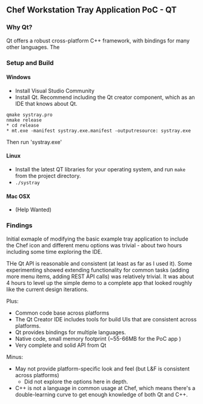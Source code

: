 
## Chef Workstation Tray Application PoC - QT


### Why Qt?
Qt offers a robust cross-platform C++ framework, with bindings for many other languages. The

### Setup and Build

#### Windows
* Install Visual Studio Community
* Install Qt. Recommend including the Qt creator component, which as an IDE that knows about Qt.

```
qmake systray.pro
nmake release
* cd release
* mt.exe -manifest systray.exe.manifest -outputresource: systray.exe

```
Then run 'systray.exe'


#### Linux
* Install the latest QT libraries for your operating system, and run `make` from the project directory.
* `./systray`


#### Mac OSX
* (Help Wanted)


### Findings

Initial exmaple of modifying the basic example tray application to include the Chef icon and different menu options
was trivial - about two hours including some time exploring the IDE.

THe Qt API is reasonable and consistent (at least as far as I used it). Some experimenting
showed extending functionality for common tasks (adding more menu items, adding REST API calls)
was relatively trivial. It was about 4 hours to level up the simple demo to a complete app that looked roughly
like the current design iterations.

Plus:
* Common code base across platforms
* The Qt Creator IDE includes tools for build UIs that are consistent across platforms.
* Qt provides bindings for multiple languages.
* Native code, small memory footprint (~55-66MB for the PoC app )
* Very complete and solid API from Qt

Minus:
* May not provide platform-specific look and feel (but L&F is consistent across platforms)
  * Did not explore the options here in depth.
* C++ is not a language in common usage at Chef, which means there's a double-learning curve to
  get enough knowledge of both Qt and C++.



